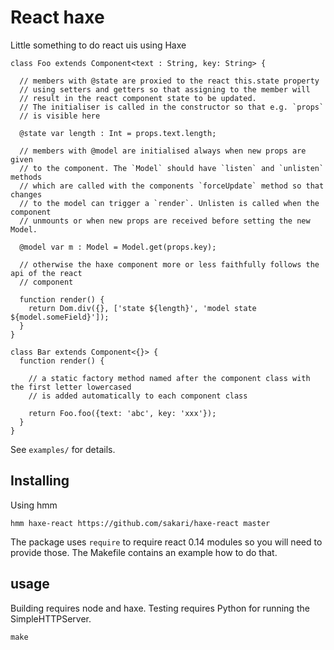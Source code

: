 # React haxe

Little something to do react uis using Haxe

```
class Foo extends Component<text : String, key: String> {

  // members with @state are proxied to the react this.state property
  // using setters and getters so that assigning to the member will 
  // result in the react component state to be updated.
  // The initialiser is called in the constructor so that e.g. `props` 
  // is visible here

  @state var length : Int = props.text.length;
  
  // members with @model are initialised always when new props are given
  // to the component. The `Model` should have `listen` and `unlisten` methods
  // which are called with the components `forceUpdate` method so that changes
  // to the model can trigger a `render`. Unlisten is called when the component
  // unmounts or when new props are received before setting the new Model.

  @model var m : Model = Model.get(props.key);

  // otherwise the haxe component more or less faithfully follows the api of the react
  // component

  function render() {
    return Dom.div({}, ['state ${length}', 'model state ${model.someField}']);
  }
}

class Bar extends Component<{}> {
  function render() {

    // a static factory method named after the component class with the first letter lowercased 
    // is added automatically to each component class

    return Foo.foo({text: 'abc', key: 'xxx'});
  }
}

```

See `examples/` for details.

## Installing

Using hmm

    hmm haxe-react https://github.com/sakari/haxe-react master

The package uses `require` to require react 0.14 modules so you will
need to provide those. The Makefile contains an example how to do
that.

## usage

Building requires node and haxe. Testing requires Python for running the SimpleHTTPServer.

    make
